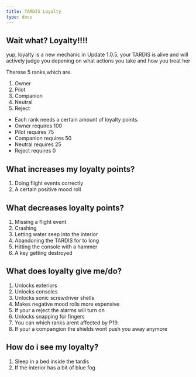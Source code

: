 ```yaml
---
title: TARDIS Loyalty
type: docs
---
```

## Wait what? Loyalty!!!!

yup, loyalty is a new mechanic in Update 1.0.5, your TARDIS is alive and will actively judge you depening on what actions you take and how you treat her

Therese 5 ranks,which are.

1. Owner
2. Pilot
3. Companion
4. Neutral
5. Reject

* Each rank needs a certain amount of loyalty points.
* Owner requires 100
* Pilot requires 75
* Companion requires 50
* Neutral requires 25
* Reject requires 0

## What increases my loyalty points?

1. Doing flight events correctly
2. A certain positive mood roll

## What decreases loyalty points?

1. Missing a flight event
2. Crashing
3. Letting water seep into the interior
4. Abandoning the TARDIS for to long
5. Hitting the console with a hammer
6. A key getting destroyed

## What does loyalty give me/do?

1. Unlocks exteriors
2. Unlocks consoles
3. Unlocks sonic screwdriver shells
4. Makes negative mood rolls more expensive
5. If your a reject the alarms will turn on
6. Unlocks snapping for fingers
7. You can which ranks arent affected by P19.
8. If your a compangion the shields wont push you away anymore

## How do i see my loyalty?

1. Sleep in a bed inside the tardis
2. If the interior has a bit of blue fog 
